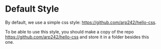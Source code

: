 # Default Style

By default, we use a simple css style: https://github.com/arp242/hello-css.

To be able to use this style, you should make a copy of the repo https://github.com/arp242/hello-css
and store it in a folder besides this one.
